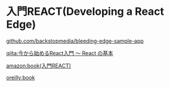 # 入門REACT(Developing a React Edge)
[github.com/backstopmedia/bleeding-edge-sample-app](https://github.com/backstopmedia/bleeding-edge-sample-app)

[qiita:今から始めるReact入門 〜 React の基本](https://qiita.com/TsutomuNakamura/items/72d8cf9f07a5a30be048)

[amazon:book(入門REACT)](https://www.amazon.co.jp/%E5%85%A5%E9%96%80-React-%E2%80%95%E3%82%B3%E3%83%B3%E3%83%9D%E3%83%BC%E3%83%8D%E3%83%B3%E3%83%88%E3%83%99%E3%83%BC%E3%82%B9%E3%81%AEWeb%E3%83%95%E3%83%AD%E3%83%B3%E3%83%88%E3%82%A8%E3%83%B3%E3%83%89%E9%96%8B%E7%99%BA-Frankie-Bagnardi/dp/4873117194)

[oreilly:book](http://www.oreilly.co.jp/books/9784873117195)
